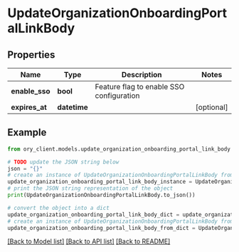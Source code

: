 # UpdateOrganizationOnboardingPortalLinkBody


## Properties

Name | Type | Description | Notes
------------ | ------------- | ------------- | -------------
**enable_sso** | **bool** | Feature flag to enable SSO configuration | 
**expires_at** | **datetime** |  | [optional] 

## Example

```python
from ory_client.models.update_organization_onboarding_portal_link_body import UpdateOrganizationOnboardingPortalLinkBody

# TODO update the JSON string below
json = "{}"
# create an instance of UpdateOrganizationOnboardingPortalLinkBody from a JSON string
update_organization_onboarding_portal_link_body_instance = UpdateOrganizationOnboardingPortalLinkBody.from_json(json)
# print the JSON string representation of the object
print(UpdateOrganizationOnboardingPortalLinkBody.to_json())

# convert the object into a dict
update_organization_onboarding_portal_link_body_dict = update_organization_onboarding_portal_link_body_instance.to_dict()
# create an instance of UpdateOrganizationOnboardingPortalLinkBody from a dict
update_organization_onboarding_portal_link_body_from_dict = UpdateOrganizationOnboardingPortalLinkBody.from_dict(update_organization_onboarding_portal_link_body_dict)
```
[[Back to Model list]](../README.md#documentation-for-models) [[Back to API list]](../README.md#documentation-for-api-endpoints) [[Back to README]](../README.md)


